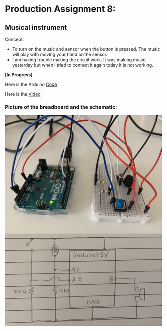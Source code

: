 # Production Assignment 8:
## Musical instrument

Concept:
- To turn on the music and sensor when the button is pressed. The music will play with moving your hand on the sensor.
- I am having trouble making the circuit work. It was making music yesterday but when i tried to connect it again today it is not working.

**[In Progress]**

Here is the Arduino [Code](https://github.com/SalamaAlmheiri/introToIM/blob/main/June%2021/Production_Assignment_music_8_V2.ino)

Here is the [Video](https://youtu.be/zyPdOmxwlxs)



### **Picture of the breadboard and the schematic:**

<img src="https://github.com/SalamaAlmheiri/introToIM/blob/main/June%2021/Music%20Assig..png" width=600 align=center> 

<img src="https://github.com/SalamaAlmheiri/introToIM/blob/main/June%2021/Schematic%203.png" width=600 align=center>    
